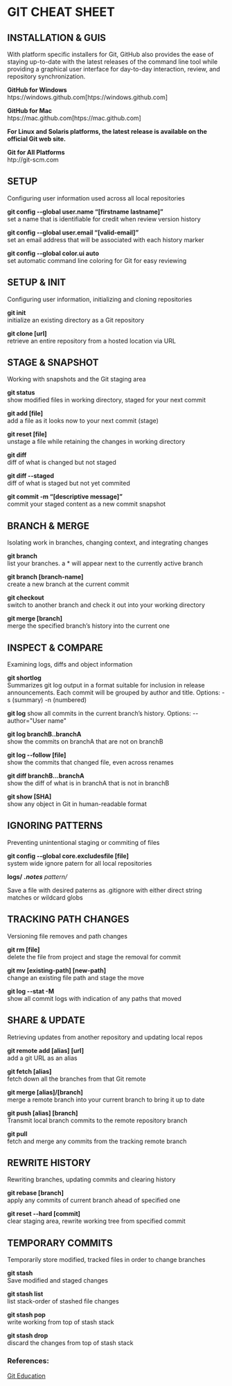 # GIT CHEAT SHEET # 

 ## INSTALLATION & GUIS ## 
With platform specific installers for Git, GitHub also provides the
ease of staying up-to-date with the latest releases of the command
line tool while providing a graphical user interface for day-to-day
interaction, review, and repository synchronization.

**GitHub for Windows**  
htps://windows.github.com[htps://windows.github.com]

**GitHub for Mac**  
htps://mac.github.com[htps://mac.github.com]

**For Linux and Solaris platforms, the latest release is available on
the official Git web site.**  

**Git for All Platforms**  
htp://git-scm.com


 ## SETUP ## 
Configuring user information used across all local repositories

**git config --global user.name “[firstname lastname]”**  
set a name that is identifiable for credit when review version history

**git config --global user.email “[valid-email]”**  
set an email address that will be associated with each history marker


**git config --global color.ui auto**  
set automatic command line coloring for Git for easy reviewing


 ## SETUP & INIT ## 
Configuring user information, initializing and cloning repositories

**git init**  
initialize an existing directory as a Git repository

**git clone [url]**  
retrieve an entire repository from a hosted location via URL


 ## STAGE & SNAPSHOT ## 
Working with snapshots and the Git staging area

**git status**  
show modified files in working directory, staged for your next commit

**git add [file]**  
add a file as it looks now to your next commit (stage)

**git reset [file]**  
unstage a file while retaining the changes in working directory

**git diff**  
diff of what is changed but not staged

**git diff --staged**  
diff of what is staged but not yet commited

**git commit -m “[descriptive message]”**  
commit your staged content as a new commit snapshot


 ## BRANCH & MERGE ## 
Isolating work in branches, changing context, and integrating changes

**git branch**  
list your branches. a * will appear next to the currently active branch

**git branch [branch-name]**  
create a new branch at the current commit

**git checkout**  
switch to another branch and check it out into your working directory

**git merge [branch]**  
merge the specified branch’s history into the current one


 ## INSPECT & COMPARE ## 
Examining logs, diffs and object information

**git shortlog**  
Summarizes git log output in a format suitable for inclusion in release announcements. Each commit will be grouped by author and title. Options: -s (summary) -n (numbered)

**git log**
show all commits in the current branch’s history. Options:  --author="User name"

**git log branchB..branchA**  
show the commits on branchA that are not on branchB

**git log --follow [file]**  
show the commits that changed file, even across renames

**git diff branchB...branchA**  
show the diff of what is in branchA that is not in branchB

**git show [SHA]**  
show any object in Git in human-readable format


 ## IGNORING PATTERNS ## 
Preventing unintentional staging or commiting of files

**git config --global core.excludesfile [file]**  
system wide ignore patern for all local repositories

**logs/**
***.notes**
**pattern*/**

Save a file with desired paterns as .gitignore with either direct string
matches or wildcard globs


 ## TRACKING PATH CHANGES ## 
Versioning file removes and path changes

**git rm [file]**  
delete the file from project and stage the removal for commit

**git mv [existing-path] [new-path]**  
change an existing file path and stage the move

**git log --stat -M**  
show all commit logs with indication of any paths that moved


 ## SHARE & UPDATE ## 
Retrieving updates from another repository and updating local repos

**git remote add [alias] [url]**  
add a git URL as an alias

**git fetch [alias]**  
fetch down all the branches from that Git remote

**git merge [alias]/[branch]**  
merge a remote branch into your current branch to bring it up to date

**git push [alias] [branch]**  
Transmit local branch commits to the remote repository branch

**git pull**  
fetch and merge any commits from the tracking remote branch


 ## REWRITE HISTORY ## 
Rewriting branches, updating commits and clearing history

**git rebase [branch]**  
apply any commits of current branch ahead of specified one

**git reset --hard [commit]**  
clear staging area, rewrite working tree from specified commit


 ## TEMPORARY COMMITS ## 
Temporarily store modified, tracked files in order to change branches

**git stash**  
Save modified and staged changes

**git stash list**  
list stack-order of stashed file changes

**git stash pop**  
write working from top of stash stack

**git stash drop**  
discard the changes from top of stash stack

### References: ###
[Git Education][author link]


[author link]: <https://education.github.com/git-cheat-sheet-education.pdf>
